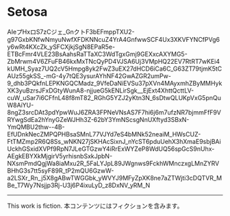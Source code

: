 # Setosa
AIeプHxロS7zCジェ_GnクトF3bEFmppTXU2-g97GxbKNfwNmyuNwfXFDKNNcuZ4YrA4GnfwwSCF4Ux3XKVFYNCfPVg6y6wRt4KXcZk_ySFCXjkjSgN8EPaR5e-ETBcFmr4VLE23BsAahsRaTTaXC3WdTgxGmj9GEXxcAXYMG5-ZbMrwm4V6ZFuFB46kxMxTNcQyPD4VJSA6Uj3VMpHQ22EV7RtRT7wKEi4kUMH_Syaz7UQ2cV5Hmpg8yk2FwZ3uEX27dHCD6iCa6C_G63ZT79tjmK5tCAUz55gkSS_-mG-4y7tQE3ysurAYhNF42GwAZGR2umPw-9_dhb3PQkfnLEPKNGQCMadz_9VfeDaNiEVSu37pXVn4MAyxmhZByMMHykXK3yuBzrsJFxDGtyWunA8-njjueG5kENLirSgk__EjExt4XhttQcttLV-cuW_uSar7i6CFfnL48f8mT82_RGhG5YZJ2yKtn3N_6sDtwQLUKpVxG5pnQuW8AiYU-8ngZ3srcDAt3pdYpwWuJ6ZRA3FPNeVNsAS7F7hi6j6m7ufzNR7bjmmFfF9VRYwgSdEa2hYnyGZeWJHh3Z-62bY3YmNScsgNnUXftyd3SBxN-YmQMBU2thw--4B-EfUDnkNecZMPQPHBsaSMnL77VJYd7eS4bMNk52neaiM_HWsCUZ-FtTMZmp2R6Q8Ss_wNKN27jSKHAcSixnJ_nYcST6pduUehX3hXmaE9sbjBAiUckhGSxidXVPf9RpN7JLeGTGzwY4iRrExWYZeP8WdUQ56spGcS9nUhx-AEgkEBYXkMjgirV5yrhisnbSxkJpbN-NXsmPmdQgjWa8iaMxu2R_5FaLYJpL89JWgnws9FckhWMnczxgLMnZYRVBHhG3s7tt5syF89R_tP2mQU6GzwW-a2LSXr_Rn_j5X8gABwTWGGbk_yWVYJ9MFyZpXK8ne7aZTWjti3cDQTVR_MBe_T7Wy7Nsjjp3Rj-U3j6P4ixuLyD_z8DxNV_yRM_N

-----
This work is fiction.
本コンテンツにはフィクションを含みます。
